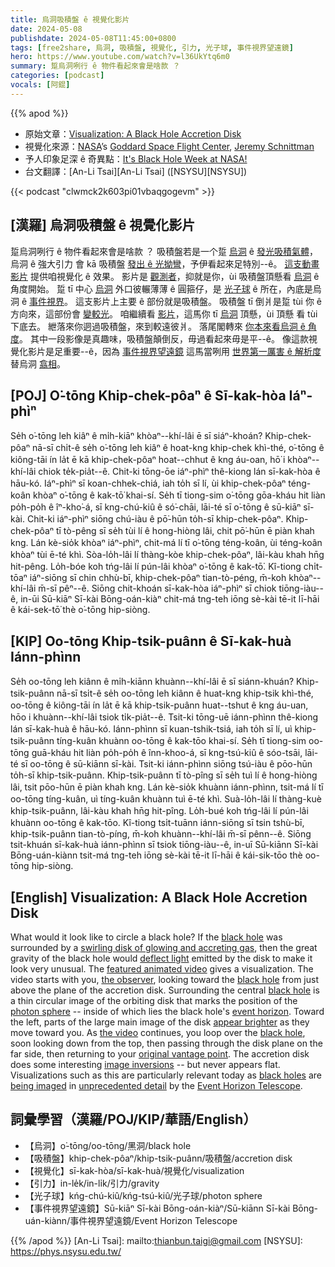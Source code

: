 ```yaml
---
title: 烏洞吸積盤 ê 視覺化影片
date: 2024-05-08
publishdate: 2024-05-08T11:45:00+0800
tags: [free2share, 烏洞, 吸積盤, 視覺化, 引力, 光子球, 事件視界望遠鏡]
hero: https://www.youtube.com/watch?v=l36UkYtq6m0
summary: 踅烏洞咧行 ê 物件看起來會是啥款 ？
categories: [podcast]
vocals: [阿錕]
---
```


{{% apod %}}

- 原始文章：[Visualization: A Black Hole Accretion Disk](https://apod.nasa.gov/apod/ap240508.html)
- 視覺化來源：[NASA](https://www.nasa.gov/)’s [Goddard Space Flight Center](https://science.gsfc.nasa.gov/sci/), [Jeremy Schnittman](https://science.gsfc.nasa.gov/sed/bio/jeremy.d.schnittman)
- 予人印象足深 ê 奇異點：[It's Black Hole Week at NASA!](https://science.nasa.gov/universe/black-hole-week/)
- 台文翻譯：[An-Li Tsai][An-Li Tsai] ([NSYSU][NSYSU])

{{< podcast "clwmck2k603pi01vbaqgogevm" >}}

## [漢羅] 烏洞吸積盤 ê 視覺化影片
踅烏洞咧行 ê 物件看起來會是啥款 ？
吸積盤若是一个踅 [烏洞][black hole 1] ê [發光吸積氣體][swirling disk of glowing and accreting gas]，烏洞 ê 強大引力 會 kā 吸積盤 [發出 ê 光拗彎][deflect light]，予伊看起來足特別--ê。
[這支動畫影片][featured animated video] 提供咱視覺化 ê 效果。
影片是 [觀測者][the observer]，抑就是你，ùi 吸積盤頂懸看 [烏洞][black hole 2] ê 角度開始。 
踅 tī 中心 [烏洞][black hole 3] 外口彼輾薄薄 ê 圓箍仔，是 [光子球][photon sphere] ê 所在，內底是烏洞 ê [事件視界][event horizon]。
這支影片上主要 ê 部份就是吸積盤。
吸積盤 tī 倒爿是踅 tùi 你 ê 方向來，這部份會 [變較光][appear brighter]。
咱繼續看 [影片][the video]，這馬你 tī [烏洞][black hole 4] 頂懸，ùi 頂懸 看 tùi 下底去。
紲落來你迵過吸積盤，來到較遠彼爿。
落尾閣轉來 [你本來看烏洞 ê 角度][original vantage point]。
其中一段影像是真趣味，吸積盤顛倒反，毋過看起來毋是平--ê。
像這款視覺化影片是足重要--ê，因為 [事件視界望遠鏡][Event Horizon Telescope] 這馬當咧用 [世界第一厲害 ê 解析度][unprecedented detail] 替烏洞 [翕相][being imaged]。

## [POJ] O͘-tōng Khip-chek-pôaⁿ ê Sī-kak-hòa Iáⁿ-phìⁿ
Se̍h o͘-tōng leh kiâⁿ ê mi̍h-kiāⁿ khòaⁿ--khí-lâi ē sī siáⁿ-khoán?
Khip-chek-pôaⁿ nā-sī chi̍t-ê se̍h o͘-tōng leh kiâⁿ ê hoat-kng khip-chek khì-thé, o͘-tōng ê kiông-tāi ín la̍t ē kā khip-chek-pôaⁿ hoat--chhut ê kng áu-oan, hō͘ i khòaⁿ--khí-lâi chiok te̍k-pia̍t--ê.
Chit-ki tōng-ōe iáⁿ-phìⁿ thê-kiong lán sī-kak-hòa ê hāu-kó.
Iáⁿ-phìⁿ sī koan-chhek-chiá, iah to̍h sī lí, ùi khip-chek-pôaⁿ téng-koân khòaⁿ o͘-tōng ê kak-tō͘ khai-sí.
Se̍h tī tiong-sim o͘-tōng gōa-kháu hit liàn po̍h-po̍h ê îⁿ-kho͘-á, sī kng-chú-kiû ê só͘-chāi, lāi-té sī o͘-tōng ê sū-kiāⁿ sī-kài.
Chit-ki iáⁿ-phìⁿ siōng chú-iàu ê pō͘-hūn to̍h-sī khip-chek-pôaⁿ.
Khip-chek-pôaⁿ tī tò-pêng sī se̍h tùi lí ê hong-hiòng lâi, chit pō͘-hūn ē piàn khah kng.
Lán kè-sio̍k khòaⁿ iáⁿ-phìⁿ, chit-má lí tī o͘-tōng téng-koân, ùi téng-koân khòaⁿ tùi ē-té khì.
Sòa-lo̍h-lâi lí thàng-kòe khip-chek-pôaⁿ, lâi-kàu khah hn̄g hit-pêng.
Lo̍h-bóe koh tńg-lâi lí pún-lâi khòaⁿ o͘-tōng ê kak-tō͘.
Kî-tiong chi̍t-tōaⁿ iáⁿ-siōng sī chin chhù-bī, khip-chek-pôaⁿ tian-tò-péng, m̄-koh khòaⁿ--khí-lâi m̄-sī pêⁿ--ê.
Siōng chit-khoán sī-kak-hòa iáⁿ-phìⁿ sī chiok tiōng-iàu--ê, in-ūi Sū-kiāⁿ Sī-kài Bōng-oán-kiàⁿ chit-má tng-teh iōng sè-kài tē-it lī-hāi ê kái-sek-tō͘ thè o͘-tōng hip-siòng.

## [KIP] Oo-tōng Khip-tsik-puânn ê Sī-kak-huà Iánn-phìnn
Se̍h oo-tōng leh kiânn ê mi̍h-kiānn khuànn--khí-lâi ē sī siánn-khuán?
Khip-tsik-puânn nā-sī tsi̍t-ê se̍h oo-tōng leh kiânn ê huat-kng khip-tsik khì-thé, oo-tōng ê kiông-tāi ín la̍t ē kā khip-tsik-puânn huat--tshut ê kng áu-uan, hōo i khuànn--khí-lâi tsiok ti̍k-pia̍t--ê.
Tsit-ki tōng-uē iánn-phìnn thê-kiong lán sī-kak-huà ê hāu-kó.
Iánn-phìnn sī kuan-tshik-tsiá, iah to̍h sī lí, uì khip-tsik-puânn tíng-kuân khuànn oo-tōng ê kak-tōo khai-sí.
Se̍h tī tiong-sim oo-tōng guā-kháu hit liàn po̍h-po̍h ê înn-khoo-á, sī kng-tsú-kiû ê sóo-tsāi, lāi-té sī oo-tōng ê sū-kiānn sī-kài.
Tsit-ki iánn-phìnn siōng tsú-iàu ê pōo-hūn to̍h-sī khip-tsik-puânn.
Khip-tsik-puânn tī tò-pîng sī se̍h tuì lí ê hong-hiòng lâi, tsit pōo-hūn ē piàn khah kng.
Lán kè-sio̍k khuànn iánn-phìnn, tsit-má lí tī oo-tōng tíng-kuân, uì tíng-kuân khuànn tuì ē-té khì.
Suà-lo̍h-lâi lí thàng-kuè khip-tsik-puânn, lâi-kàu khah hn̄g hit-pîng.
Lo̍h-bué koh tńg-lâi lí pún-lâi khuànn oo-tōng ê kak-tōo.
Kî-tiong tsi̍t-tuānn iánn-siōng sī tsin tshù-bī, khip-tsik-puânn tian-tò-píng, m̄-koh khuànn--khí-lâi m̄-sī pênn--ê.
Siōng tsit-khuán sī-kak-huà iánn-phìnn sī tsiok tiōng-iàu--ê, in-uī Sū-kiānn Sī-kài Bōng-uán-kiànn tsit-má tng-teh iōng sè-kài tē-it lī-hāi ê kái-sik-tōo thè oo-tōng hip-siòng.

## [English] Visualization: A Black Hole Accretion Disk
What would it look like to circle a black hole?
If the [black hole][black hole 1] was surrounded by a [swirling disk of glowing and accreting gas][swirling disk of glowing and accreting gas], then the great gravity of the black hole would [deflect light][deflect light] emitted by the disk to make it look very unusual.
The [featured animated video][featured animated video] gives a visualization.
The video starts with you, [the observer][the observer], looking toward the [black hole][black hole 2] from just above the plane of the accretion disk.
Surrounding the central [black hole][black hole 3] is a thin circular image of the orbiting disk that marks the position of the [photon sphere][photon sphere] -- inside of which lies the black hole's [event horizon][event horizon].
Toward the left, parts of the large main image of the disk [appear brighter][appear brighter] as they move toward you.
As [the video][the video] continues, you loop over the [black hole][black hole 4], soon looking down from the top, then passing through the disk plane on the far side, then returning to your [original vantage point][original vantage point].
The accretion disk does some interesting [image inversions][image inversions] -- but never appears flat.
Visualizations such as this are particularly relevant today as [black holes][black holes 5] are [being imaged][being imaged] in [unprecedented detail][unprecedented detail] by the [Event Horizon Telescope][Event Horizon Telescope].

## 詞彙學習（漢羅/POJ/KIP/華語/English）
- 【烏洞】o͘-tōng/oo-tōng/黑洞/black hole
- 【吸積盤】khip-chek-pôaⁿ/khip-tsik-puânn/吸積盤/accretion disk
- 【視覺化】sī-kak-hòa/sī-kak-huà/視覺化/visualization
- 【引力】in-le̍k/in-li̍k/引力/gravity
- 【光子球】kńg-chú-kiû/kńg-tsú-kiû/光子球/photon sphere
- 【事件視界望遠鏡】Sū-kiāⁿ Sī-kài Bōng-oán-kiàⁿ/Sū-kiānn Sī-kài Bōng-uán-kiànn/事件視界望遠鏡/Event Horizon Telescope

{{% /apod %}}
[An-Li Tsai]: mailto:thianbun.taigi@gmail.com
[NSYSU]: https://phys.nsysu.edu.tw/

[copyright]: https://apod.nasa.gov/apod/fap/lib/about_apod.html#srapply
[License3]: https://creativecommons.org/licenses/by/3.0/
[License2]:https://creativecommons.org/licenses/by-nc-nd/2.0/

[black hole 1]:https://science.nasa.gov/universe/black-holes/
[swirling disk of glowing and accreting gas]:https://apod.nasa.gov/apod/ap190820.html
[deflect light]:https://www.phy.mtu.edu/bht/rjn_bht.html
[featured animated video]:https://svs.gsfc.nasa.gov/13326
[the observer]:https://images.freeimages.com/images/large-previews/755/dog-looking-at-the-camera-1411251.jpg
[black hole 2]:https://apod.nasa.gov/apod/ap240505.html
[black hole 3]:https://jila.colorado.edu/news-events/articles/what-happens-when-you-fall-black-hole
[photon sphere]:https://en.wikipedia.org/wiki/Photon_sphere
[event horizon]:https://en.wikipedia.org/wiki/Event_horizon
[appear brighter]:https://en.wikipedia.org/wiki/Aberration_(astronomy)
[the video]:https://www.youtube.com/watch?v=l36UkYtq6m0
[black hole 4]:https://ui.adsabs.harvard.edu/abs/1993AmJPh..61..619N/abstract
[original vantage point]:https://apod.nasa.gov/apod/image/2008/BhAccretionDisk_NasaSchnittman_3851_annotated.jpg
[image inversions]:https://apod.nasa.gov/apod/ap141026.html
[black holes 5]:https://apod.nasa.gov/apod/ap190411.html
[being imaged]:https://apod.nasa.gov/apod/ap240401.html
[unprecedented detail]:https://apod.nasa.gov/apod/ap220513.html
[Event Horizon Telescope]:https://eventhorizontelescope.org/
